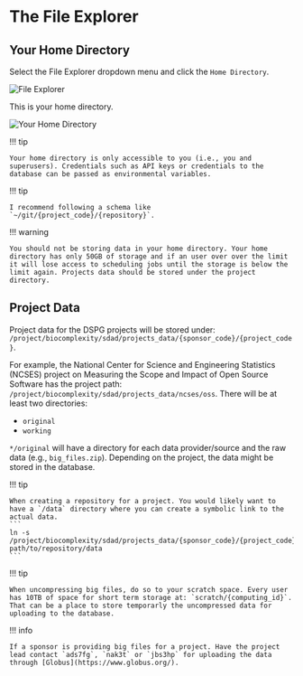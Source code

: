 # The File Explorer

## Your Home Directory

Select the File Explorer dropdown menu and click the `Home Directory`.

![File Explorer](../assets/img/File_Explorer.png)


This is your home directory.

![Your Home Directory](../assets/img/File_Explorer_Home.png)

!!! tip

    Your home directory is only accessible to you (i.e., you and superusers). Credentials such as API keys or credentials to the database can be passed as environmental variables.

!!! tip

    I recommend following a schema like `~/git/{project_code}/{repository}`.

!!! warning

    You should not be storing data in your home directory. Your home directory has only 50GB of storage and if an user over over the limit it will lose access to scheduling jobs until the storage is below the limit again. Projects data should be stored under the project directory.

## Project Data

Project data for the DSPG projects will be stored under: `/project/biocomplexity/sdad/projects_data/{sponsor_code}/{project_code}`.

For example, the National Center for Science and Engineering Statistics (NCSES) project on Measuring the Scope and Impact of Open Source Software has the project path: `/project/biocomplexity/sdad/projects_data/ncses/oss`. There will be at least two directories:

- `original`
- `working`

`*/original` will have a directory for each data provider/source and the raw data (e.g., `big_files.zip`). Depending on the project, the data might be stored in the database.

!!! tip

    When creating a repository for a project. You would likely want to have a `/data` directory where you can create a symbolic link to the actual data.
    ```
    ln -s /project/biocomplexity/sdad/projects_data/{sponsor_code}/{project_code} path/to/repository/data
    ```

!!! tip

    When uncompressing big files, do so to your scratch space. Every user has 10TB of space for short term storage at: `scratch/{computing_id}`. That can be a place to store temporarly the uncompressed data for uploading to the database.

!!! info

    If a sponsor is providing big files for a project. Have the project lead contact `ads7fg`, `nak3t` or `jbs3hp` for uploading the data through [Globus](https://www.globus.org/).
